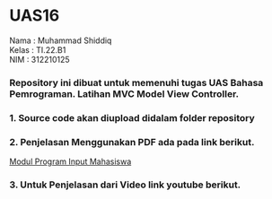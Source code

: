 # UAS16
Nama : Muhammad Shiddiq <br> 
Kelas : TI.22.B1 <br>
NIM : 312210125 <br>

### Repository ini dibuat untuk memenuhi tugas UAS Bahasa Pemrograman. Latihan MVC Model View Controller.

### 1. Source code akan diupload didalam folder repository

### 2. Penjelasan Menggunakan PDF ada pada link berikut.
[Modul Program Input Mahasiswa](https://drive.google.com/file/d/1S0aobsYLn38e-3G62k_hMwoyAKEqb0B0/view?usp=sharing)

### 3. Untuk Penjelasan dari Video link youtube berikut.

###
